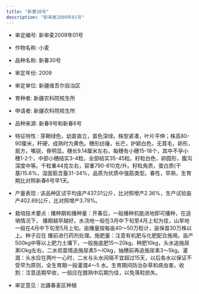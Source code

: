 ```yaml
---
title: "新春30号"
description: "新审麦2009年01号"
---
```

* 审定编号:  新审麦2009年01号

*  作物名称:  小麦

*  品种名称:  新春30号

*  审定年份:  2009

*  审定单位:  新疆维吾尔自治区

* 育种者:  新疆农科院核生所

*  申请者:  新疆农科院核生所

*  品种来源:  新春9号和新春6号

*  特征特性 : 
芽鞘绿色，幼苗直立，苗色深绿。株型紧凑，叶片平伸；株高80-90厘米，秆硬，成熟时为黄色。穗形纺锤，长芒，护颖白色，无茸毛，卵形，肩方，嘴锐，脊明显。穗长9.14厘米左右，每穗有小穗15-18个，其中不孕小穗1-2个，中部小穗结实3-4粒，全部结实35-45粒。籽粒白色，卵圆形，腹沟深度中等。千粒重44克左右，容重790-810克/升。籽粒角质，蛋白质(干基)15.6%，湿面筋含量31-34%，品质为优质中强筋类型。春性，早熟，生育期比对照新春6号早1天。
 
*  产量表现 : 
该品种区试平均亩产437.01公斤，比对照增产2.36%，生产试验亩产402.69公斤，比对照增产3.79%。

*  栽培技术要点 : 
播种期和播种量：开春后，一般播种机能进地即可播种，在适墒情况下， 播期越早越好。水浇地一般在3月中下旬至4月上旬为佳，山旱地一般在4月中下旬至5月上旬。亩播量按每亩40～50万粒计，亩保苗30万株以上。种子应在 播前进行药剂处理。施肥量：注意有机肥与化肥配合施用。亩产500kg中等以上肥力土壤下，一般施底肥15～20kg，种肥10kg，头水追施尿素lOkg左右，二水视苗情追施尿素5～lOkg，抽穗前再追施尿素3～5kg。灌溉：头水应在两叶一心时，二水与头水间隔不宜超过15天，以后各水以保证不受早为原则，全生育期一般灌溉4～5 水。生育期间防治杂草和病虫害。收割：注意适期早收，一般应在腊熟中后期为佳，以免落粒损失。

*  审定意见 : 
北疆春麦区种植
